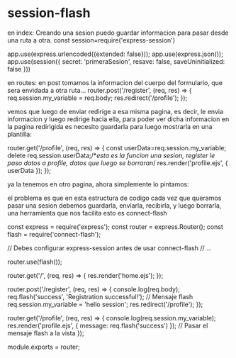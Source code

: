 # session-flash
en index:
Creando una sesion puedo guardar informacion para pasar desde una ruta a otra.
const session=require('express-session')

app.use(express.urlencoded({extended: false}));
app.use(express.json());
app.use(session({
    secret: 'primeraSesion',
    resave: false,
    saveUninitialized: false
}))

en routes:
en post tomamos la informacion del cuerpo del formulario, que sera envidada a otra ruta...
router.post('/register', (req, res) => {
    req.session.my_variable = req.body;
    res.redirect('/profile'); 
});

vemos que luego de enviar redirige a esa misma pagina, es decir, le envia informacion y luego redirige hacia ella, para poder ver dicha informacion en la pagina redirigida es necesito guardarla para luego mostrarla en una plantilla:

router.get('/profile', (req, res) => {
    const userData=req.session.my_variable; 
    delete req.session.userData;/**esta es la funcion una sesion, register le paso datos a profile,
    datos que luego se borraran*/
    res.render('profile.ejs', {
        userData
    });
});

ya la tenemos en otro pagina, ahora simplemente lo pintamos:
<!--
<body>
    <span><%= userData.email %></span>
    <span><%= userData.password %></span>
</body>
-->

el problema es que en esta estructura de codigo cada vez que queramos pasar una sesion debemos guardarla, enviarla, recibirla, y luego borrarla, una herramienta que nos facilita esto es connect-flash

const express = require('express');
const router = express.Router();
const flash = require('connect-flash');

// Debes configurar express-session antes de usar connect-flash
// ...

router.use(flash());

router.get('/', (req, res) => {
    res.render('home.ejs');
});

router.post('/register', (req, res) => {
    console.log(req.body);
    req.flash('success', 'Registration successful!'); // Mensaje flash
    req.session.my_variable = 'hello session';
    res.redirect('/profile');
});

router.get('/profile', (req, res) => {
    console.log(req.session.my_variable);
    res.render('profile.ejs', { message: req.flash('success') }); // Pasar el mensaje flash a la vista
});

module.exports = router;
